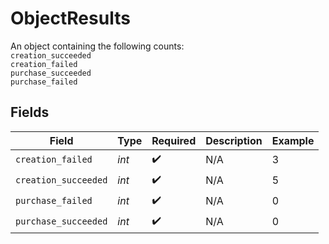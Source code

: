 # ObjectResults

An object containing the following counts:<br>`creation_succeeded`<br>`creation_failed`<br>`purchase_succeeded`<br>`purchase_failed`


## Fields

| Field                | Type                 | Required             | Description          | Example              |
| -------------------- | -------------------- | -------------------- | -------------------- | -------------------- |
| `creation_failed`    | *int*                | :heavy_check_mark:   | N/A                  | 3                    |
| `creation_succeeded` | *int*                | :heavy_check_mark:   | N/A                  | 5                    |
| `purchase_failed`    | *int*                | :heavy_check_mark:   | N/A                  | 0                    |
| `purchase_succeeded` | *int*                | :heavy_check_mark:   | N/A                  | 0                    |